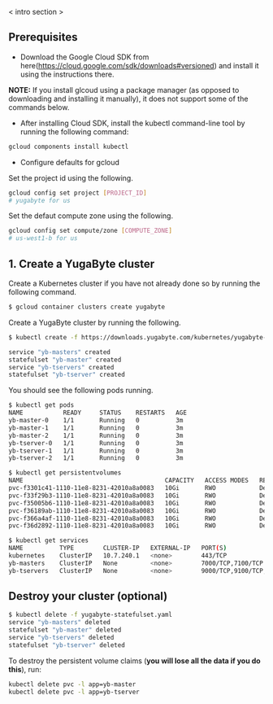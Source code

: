 
< intro section >

## Prerequisites

- Download the Google Cloud SDK from here(https://cloud.google.com/sdk/downloads#versioned) and install it using the instructions there.

**NOTE:** If you install glcoud using a package manager (as opposed to downloading and installing it manually), it does not support some of the commands below.

- After installing Cloud SDK, install the kubectl command-line tool by running the following command:
```sh
gcloud components install kubectl
```

- Configure defaults for gcloud

Set the project id using the following.
```sh
gcloud config set project [PROJECT_ID]
# yugabyte for us
```

Set the defaut compute zone using the following.
```sh
gcloud config set compute/zone [COMPUTE_ZONE]
# us-west1-b for us
```


## 1. Create a YugaByte cluster

Create a Kubernetes cluster if you have not already done so by running the following command.

```sh
$ gcloud container clusters create yugabyte
```

Create a YugaByte cluster by running the following.

```sh
$ kubectl create -f https://downloads.yugabyte.com/kubernetes/yugabyte-statefulset.yaml

service "yb-masters" created
statefulset "yb-master" created
service "yb-tservers" created
statefulset "yb-tserver" created
```

You should see the following pods running.

```sh
$ kubectl get pods
NAME           READY     STATUS    RESTARTS   AGE
yb-master-0    1/1       Running   0          3m
yb-master-1    1/1       Running   0          3m
yb-master-2    1/1       Running   0          3m
yb-tserver-0   1/1       Running   0          3m
yb-tserver-1   1/1       Running   0          3m
yb-tserver-2   1/1       Running   0          3m
```

```sh
$ kubectl get persistentvolumes
NAME                                       CAPACITY   ACCESS MODES   RECLAIM POLICY   STATUS    CLAIM                          STORAGECLASS   REASON    AGE
pvc-f3301c41-1110-11e8-8231-42010a8a0083   10Gi       RWO            Delete           Bound     default/datadir-yb-master-0    standard                 5m
pvc-f33f29b3-1110-11e8-8231-42010a8a0083   10Gi       RWO            Delete           Bound     default/datadir-yb-master-1    standard                 5m
pvc-f35005b6-1110-11e8-8231-42010a8a0083   10Gi       RWO            Delete           Bound     default/datadir-yb-master-2    standard                 5m
pvc-f36189ab-1110-11e8-8231-42010a8a0083   10Gi       RWO            Delete           Bound     default/datadir-yb-tserver-0   standard                 5m
pvc-f366a4af-1110-11e8-8231-42010a8a0083   10Gi       RWO            Delete           Bound     default/datadir-yb-tserver-1   standard                 5m
pvc-f36d2892-1110-11e8-8231-42010a8a0083   10Gi       RWO            Delete           Bound     default/datadir-yb-tserver-2   standard                 5m
```

```sh
$ kubectl get services
NAME          TYPE        CLUSTER-IP   EXTERNAL-IP   PORT(S)                               AGE
kubernetes    ClusterIP   10.7.240.1   <none>        443/TCP                               23m
yb-masters    ClusterIP   None         <none>        7000/TCP,7100/TCP                     17m
yb-tservers   ClusterIP   None         <none>        9000/TCP,9100/TCP,9042/TCP,6379/TCP   14m
```


## Destroy your cluster (optional)

```sh
$ kubectl delete -f yugabyte-statefulset.yaml
service "yb-masters" deleted
statefulset "yb-master" deleted
service "yb-tservers" deleted
statefulset "yb-tserver" deleted
```

To destroy the persistent volume claims (**you will lose all the data if you do this**), run:

```sh
kubectl delete pvc -l app=yb-master
kubectl delete pvc -l app=yb-tserver
```